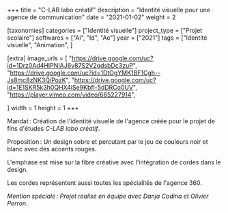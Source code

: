 +++
title = "C-LAB labo créatif"
description = "Identité visuelle pour une agence de communication"
date = "2021-01-02"
weight = 2


[taxonomies]
categories = ["Identité visuelle"]
project_type = ["Projet scolaire"]
softwares = ["Ai", "Id", "Ae"]
year = ["2021"]
tags = ["Identité visuelle", "Animation", ]

[extra]
image_urls = [
    "https://drive.google.com/uc?id=1Drz0Ad4HIPNIAJ6v87S2V2qdsbDc3zuP",
    "https://drive.google.com/uc?id=1DtOgYMK1BF1Cgh--Js8mc8zNK3QiPozK",
    "https://drive.google.com/uc?id=1E1SKR5k3h0QHX4iSe9Kbfl-5dDRCo0UV",
    "https://player.vimeo.com/video/665227914",



]
width = 1
height = 1
+++

Mandat : Création de l'identité visuelle de l'agence créée pour le projet de fins d'études *C-LAB labo créatif*.

Proposition : Un design sobre et percutant par le jeu de couleurs noir et blanc avec des accents rouges.

L'emphase est mise sur la fibre créative avec l'intégration de cordes dans le design.

Les cordes représentent aussi toutes les spécialités de l'agence 360.

*Mention spéciale : Projet réalisé en équipe avec Danja Codina et Olivier Perron.*

